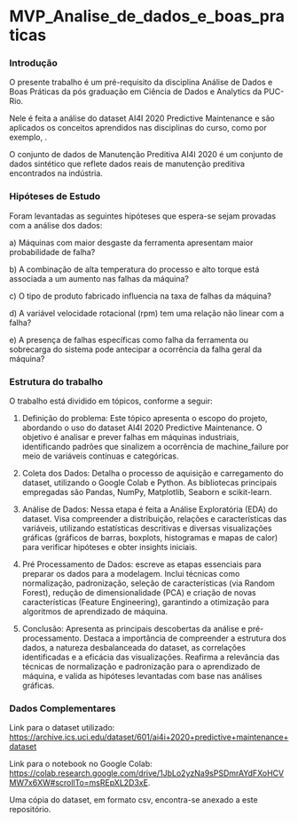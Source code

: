 # MVP_Analise_de_dados_e_boas_praticas

### Introdução

O presente trabalho é um pré-requisito da disciplina Análise de Dados e Boas Práticas da pós graduação em Ciência de Dados e Analytics da PUC-Rio.

Nele é feita a análise do dataset AI4I 2020 Predictive Maintenance e são aplicados os conceitos aprendidos nas disciplinas do curso, como por exemplo, .

O conjunto de dados de Manutenção Preditiva AI4I 2020 é um conjunto de dados sintético que reflete dados reais de manutenção preditiva encontrados na indústria.

### Hipóteses de Estudo

Foram levantadas as seguintes hipóteses que espera-se sejam provadas com a análise dos dados:

a) Máquinas com maior desgaste da ferramenta apresentam maior probabilidade de falha?

b) A combinação de alta temperatura do processo e alto torque está associada a um aumento nas falhas da máquina?

c) O tipo de produto fabricado influencia na taxa de falhas da máquina?

d) A variável velocidade rotacional (rpm) tem uma relação não linear com a falha?

e) A presença de falhas específicas como falha da ferramenta ou sobrecarga do sistema pode antecipar a ocorrência da falha geral da máquina?

### Estrutura do trabalho

O trabalho está dividido em tópicos, conforme a seguir:

1. Definição do problema: Este tópico apresenta o escopo do projeto, abordando o uso do dataset AI4I 2020 Predictive Maintenance. O objetivo é analisar e prever falhas em máquinas industriais, identificando padrões que sinalizem a ocorrência de machine_failure por meio de variáveis contínuas e categóricas.

2. Coleta dos Dados: Detalha o processo de aquisição e carregamento do dataset, utilizando o Google Colab e Python. As bibliotecas principais empregadas são Pandas, NumPy, Matplotlib, Seaborn e scikit-learn.

3. Análise de Dados: Nessa etapa é feita a Análise Exploratória (EDA) do dataset. Visa compreender a distribuição, relações e características das variáveis, utilizando estatísticas descritivas e diversas visualizações gráficas (gráficos de barras, boxplots, histogramas e mapas de calor) para verificar hipóteses e obter insights iniciais.

4. Pré Processamento de Dados: escreve as etapas essenciais para preparar os dados para a modelagem. Inclui técnicas como normalização, padronização, seleção de características (via Random Forest), redução de dimensionalidade (PCA) e criação de novas características (Feature Engineering), garantindo a otimização para algoritmos de aprendizado de máquina.

5. Conclusão: Apresenta as principais descobertas da análise e pré-processamento. Destaca a importância de compreender a estrutura dos dados, a natureza desbalanceada do dataset, as correlações identificadas e a eficácia das visualizações. Reafirma a relevância das técnicas de normalização e padronização para o aprendizado de máquina, e valida as hipóteses levantadas com base nas análises gráficas.

### Dados Complementares

Link para o dataset utilizado: https://archive.ics.uci.edu/dataset/601/ai4i+2020+predictive+maintenance+dataset

Link para o notebook no Google Colab: https://colab.research.google.com/drive/1JbLo2yzNa9sPSDmrAYdFXoHCVMW7x6XW#scrollTo=msREpXL2D3xE.

Uma cópia do dataset, em formato csv, encontra-se anexado a este repositório.
